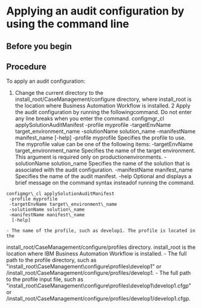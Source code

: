 # Applying an audit configuration by using the command line

## Before you begin

## Procedure

To apply an audit configuration:

1. Change the current directory to the
install\_root/CaseManagement/configure directory, where
install\_root is the location where Business Automation Workflow is
installed.
2 Apply the audit configuration by running the followingcommand. Do not enter any line breaks when you enter the command. configmgr\_cl applySolutionAuditManifest -profile myprofile -targetEnvName target\_environment\_name -solutionName solution\_name -manifestName manifest\_name [-help] -profile myprofile Specifies the profile to use. The myprofile value can be one of the following items: -targetEnvName target\_environment\_name Specifies the name of the target environment. This argument is required only on productionenvironments. -solutionName solution\_name Specifies the name of the solution that is associated with the audit configuration. -manifestName manifest\_name Specifies the name of the audit manifest. -help Optional and displays a brief message on the command syntax insteadof running the command.

```
configmgr\_cl applySolutionAuditManifest
 -profile myprofile
 -targetEnvName target\_environment\_name
 -solutionName solution\_name
 -manifestName manifest\_name
  [-help]
```

    - The name of the profile, such as develop1. The profile is located in the
install\_root/CaseManagement/configure/profiles directory.
install\_root is the location where IBM Business Automation
Workflow is installed.
    - The full path to the profile directory, such as
"install\_root\CaseManagement\configure\profiles\develop1" or
/install\_root/CaseManagement/configure/profiles/develop1.
    - The full path to the profile input file, such as
"install\_root\CaseManagement\configure\profiles\develop1\develop1.cfgp"
or
/install\_root/CaseManagement/configure/profiles/develop1/develop1.cfgp.